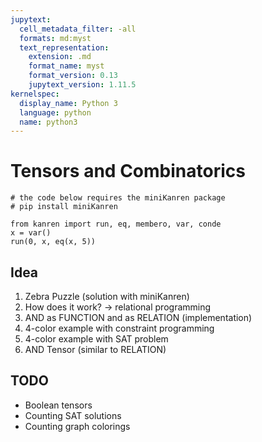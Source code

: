 ```yaml
---
jupytext:
  cell_metadata_filter: -all
  formats: md:myst
  text_representation:
    extension: .md
    format_name: myst
    format_version: 0.13
    jupytext_version: 1.11.5
kernelspec:
  display_name: Python 3
  language: python
  name: python3
---
```


# Tensors and Combinatorics

```{code-cell}
# the code below requires the miniKanren package
# pip install miniKanren

from kanren import run, eq, membero, var, conde
x = var()
run(0, x, eq(x, 5))
```

## Idea

1. Zebra Puzzle (solution with miniKanren)
2. How does it work? -> relational programming
3. AND as FUNCTION and as RELATION (implementation)
4. 4-color example with constraint programming
5. 4-color example with SAT problem
6. AND Tensor (similar to RELATION)

## TODO

- Boolean tensors
- Counting SAT solutions
- Counting graph colorings
